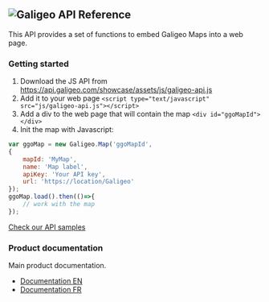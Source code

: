 
## ![Galigeo](https://showroom.galigeo.com/Galigeo/viewer/ui/img/logogaligeo.png) API Reference


This API provides a set of functions to embed Galigeo Maps into a web page.

### Getting started

1. Download the JS API from https://api.galigeo.com/showcase/assets/js/galigeo-api.js
2. Add it to your web page `<script type="text/javascript" src="js/galigeo-api.js"></script>`
3. Add a div to the web page that will contain the map  `<div id="ggoMapId"></div>`
4. Init the map with Javascript: 

```javascript
var ggoMap = new Galigeo.Map('ggoMapId',
{
    mapId: 'MyMap',
    name: 'Map label',
    apiKey: 'Your API key',
    url: 'https://location/Galigeo'
});
ggoMap.load().then(()=>{
    // work with the map
});
```

[Check our API samples](https://api.galigeo.com/showcase)

### Product documentation

Main product documentation.

* [Documentation EN](https://doc.galigeo.com/G23_0/GGO/USER_GUIDE/en)
* [Documentation FR](https://doc.galigeo.com/G23_0/GGO/USER_GUIDE/fr)
